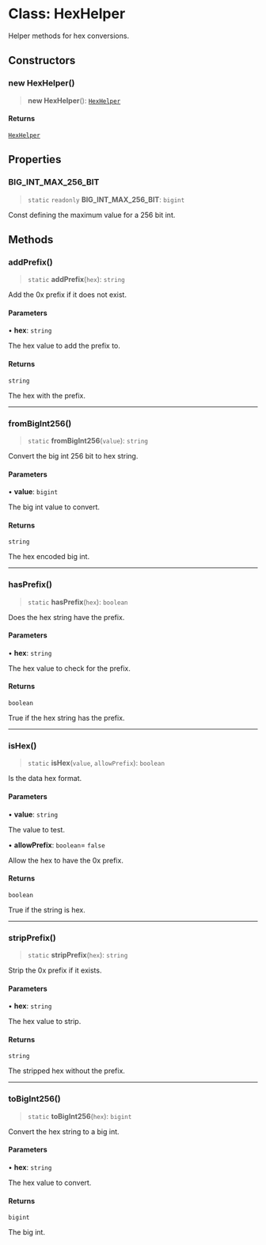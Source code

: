 # Class: HexHelper

Helper methods for hex conversions.

## Constructors

### new HexHelper()

> **new HexHelper**(): [`HexHelper`](HexHelper.md)

#### Returns

[`HexHelper`](HexHelper.md)

## Properties

### BIG\_INT\_MAX\_256\_BIT

> `static` `readonly` **BIG\_INT\_MAX\_256\_BIT**: `bigint`

Const defining the maximum value for a 256 bit int.

## Methods

### addPrefix()

> `static` **addPrefix**(`hex`): `string`

Add the 0x prefix if it does not exist.

#### Parameters

• **hex**: `string`

The hex value to add the prefix to.

#### Returns

`string`

The hex with the prefix.

***

### fromBigInt256()

> `static` **fromBigInt256**(`value`): `string`

Convert the big int 256 bit to hex string.

#### Parameters

• **value**: `bigint`

The big int value to convert.

#### Returns

`string`

The hex encoded big int.

***

### hasPrefix()

> `static` **hasPrefix**(`hex`): `boolean`

Does the hex string have the prefix.

#### Parameters

• **hex**: `string`

The hex value to check for the prefix.

#### Returns

`boolean`

True if the hex string has the prefix.

***

### isHex()

> `static` **isHex**(`value`, `allowPrefix`): `boolean`

Is the data hex format.

#### Parameters

• **value**: `string`

The value to test.

• **allowPrefix**: `boolean`= `false`

Allow the hex to have the 0x prefix.

#### Returns

`boolean`

True if the string is hex.

***

### stripPrefix()

> `static` **stripPrefix**(`hex`): `string`

Strip the 0x prefix if it exists.

#### Parameters

• **hex**: `string`

The hex value to strip.

#### Returns

`string`

The stripped hex without the prefix.

***

### toBigInt256()

> `static` **toBigInt256**(`hex`): `bigint`

Convert the hex string to a big int.

#### Parameters

• **hex**: `string`

The hex value to convert.

#### Returns

`bigint`

The big int.
